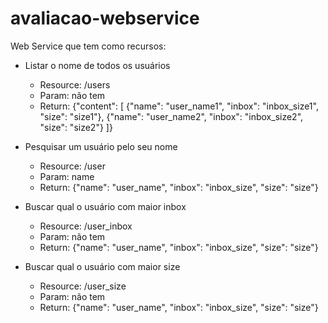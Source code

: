 # avaliacao-webservice
Web Service que tem como recursos:
  - Listar o nome de todos os usuários
    - Resource: /users
    - Param: não tem
    - Return: {"content": [
                  {"name": "user_name1", "inbox": "inbox_size1", "size": "size1"},
                  {"name": "user_name2", "inbox": "inbox_size2", "size": "size2"}
              ]}
  - Pesquisar um usuário pelo seu nome
    - Resource: /user
    - Param: name
    - Return: {"name": "user_name", "inbox": "inbox_size", "size": "size"}
  
  - Buscar qual o usuário com maior inbox
    - Resource: /user_inbox
    - Param: não tem
    - Return: {"name": "user_name", "inbox": "inbox_size", "size": "size"}
    
  - Buscar qual o usuário com maior size
    - Resource: /user_size
    - Param: não tem
    - Return: {"name": "user_name", "inbox": "inbox_size", "size": "size"}
